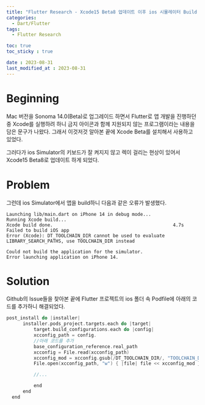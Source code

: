 ```yaml
---
title: "Flutter Research - Xcode15 Beta8 업데이트 이후 ios 시뮬레이터 Build Error"
categories:
  - Dart/Flutter
tags:
  - Flutter Research

toc: true
toc_sticky : true

date : 2023-08-31
last_modified_at : 2023-08-31
---
```


# Beginning
Mac 버전을 Sonoma 14.0(Beta)로 업그레이드 하면서 Flutter로 앱 개발을 진행하던 중 Xcode를 실행하려 하니 금지 아이콘과 함께 지원되지 않는 프로그램이라는 내용을 담은 문구가 나왔다. 그래서 이것저것 알아본 끝에 Xcode Beta를 설치해서 사용하고 있었다.

그러다가 ios Simulator의 키보드가 잘 켜지지 않고 렉이 걸리는 현상이 있어서 Xcode15 Beta8로 업데이트 하게 되었다.

# Problem
그런데 ios Simulator에서 앱을 build하니 다음과 같은 오류가 발생했다.

```
Launching lib/main.dart on iPhone 14 in debug mode...
Running Xcode build...
Xcode build done.                                            4.7s
Failed to build iOS app
Error (Xcode): DT_TOOLCHAIN_DIR cannot be used to evaluate LIBRARY_SEARCH_PATHS, use TOOLCHAIN_DIR instead

Could not build the application for the simulator.
Error launching application on iPhone 14.
```

# Solution
Github의 Issue들을 찾아본 끝에 Flutter 프로젝트의 ios 폴더 속 Podfile에 아래의 코드를 추가하니 해결되었다.

```swift
post_install do |installer|
      installer.pods_project.targets.each do |target|
          target.build_configurations.each do |config|
          xcconfig_path = config.
          //아래 코드를 추가
          base_configuration_reference.real_path
          xcconfig = File.read(xcconfig_path)
          xcconfig_mod = xcconfig.gsub(/DT_TOOLCHAIN_DIR/, "TOOLCHAIN_DIR")
          File.open(xcconfig_path, "w") { |file| file << xcconfig_mod }

          //...

          end
      end
  end
```